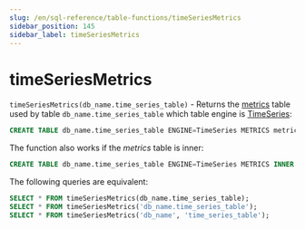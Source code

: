 ```yaml
---
slug: /en/sql-reference/table-functions/timeSeriesMetrics
sidebar_position: 145
sidebar_label: timeSeriesMetrics
---
```


# timeSeriesMetrics

`timeSeriesMetrics(db_name.time_series_table)` - Returns the [metrics](../../engines/table-engines/integrations/time-series.md#target-tables) table
used by table `db_name.time_series_table` which table engine is [TimeSeries](../../engines/table-engines/integrations/time-series.md):

``` sql
CREATE TABLE db_name.time_series_table ENGINE=TimeSeries METRICS metrics_table
```

The function also works if the _metrics_ table is inner:

``` sql
CREATE TABLE db_name.time_series_table ENGINE=TimeSeries METRICS INNER UUID '01234567-89ab-cdef-0123-456789abcdef'
```

The following queries are equivalent:

``` sql
SELECT * FROM timeSeriesMetrics(db_name.time_series_table);
SELECT * FROM timeSeriesMetrics('db_name.time_series_table');
SELECT * FROM timeSeriesMetrics('db_name', 'time_series_table');
```
